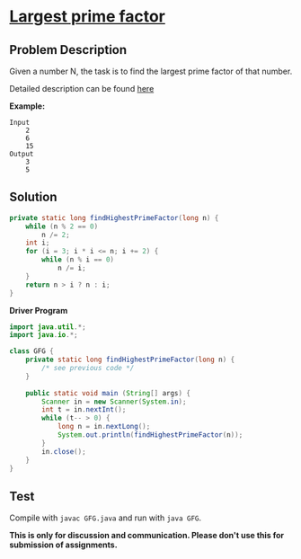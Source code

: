 # [Largest prime factor][title]

## Problem Description

Given a number N, the task is to find the largest prime factor of that number.

Detailed description can be found [here][title]

**Example:**

```
Input
	2
    6
    15
Output
	3
    5
```

## Solution

```java
private static long findHighestPrimeFactor(long n) {
    while (n % 2 == 0)
        n /= 2;
    int i;
    for (i = 3; i * i <= n; i += 2) {
        while (n % i == 0)
            n /= i;
    }
    return n > i ? n : i;
}
```

**Driver Program**

```java
import java.util.*;
import java.io.*;

class GFG {
    private static long findHighestPrimeFactor(long n) {
        /* see previous code */
    }
    
    public static void main (String[] args) {
        Scanner in = new Scanner(System.in);
        int t = in.nextInt();
        while (t-- > 0) {
            long n = in.nextLong();
            System.out.println(findHighestPrimeFactor(n));
        }
        in.close();
    }
}
```

## Test

Compile with `javac GFG.java` and run with `java GFG`.


**This is only for discussion and communication. Please don't use this for submission of assignments.**

[title]: https://practice.geeksforgeeks.org/problems/largest-prime-factor/0/